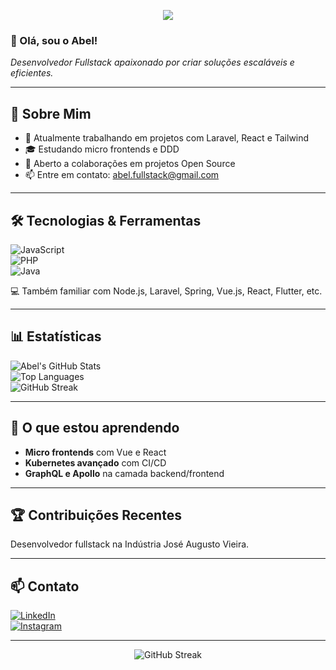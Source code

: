 <p align="center">
  <img src="https://capsule-render.vercel.app/api?text=Oi! Eu sou Abel🙋🏻‍♂️&animation=fadeIn&type=waving&color=black&height=100"/>
</p>

### 👋 Olá, sou o Abel!
*Desenvolvedor Fullstack apaixonado por criar soluções escaláveis e eficientes.*  

---

## 🚀 Sobre Mim
- 💼 Atualmente trabalhando em projetos com Laravel, React e Tailwind  
- 🎓 Estudando micro frontends e DDD  
- 🧩 Aberto a colaborações em projetos Open Source  
- 📫 Entre em contato: abel.fullstack@gmail.com

---

## 🛠️ Tecnologias & Ferramentas  
![JavaScript](https://img.shields.io/badge/-JavaScript-F7DF1E?style=flat-square&logo=javascript&logoColor=black)  
![PHP](https://img.shields.io/badge/-PHP-777BB4?style=flat-square&logo=php&logoColor=white)  
![Java](https://img.shields.io/badge/-Java-007396?style=flat-square&logo=java&logoColor=white)  

💻 Também familiar com Node.js, Laravel, Spring, Vue.js, React, Flutter, etc.

---

## 📊 Estatísticas  
![Abel's GitHub Stats](https://github-readme-stats.vercel.app/api?username=abelneto7&show_icons=true&theme=merko)  
![Top Languages](https://github-readme-stats.vercel.app/api/top-langs/?username=abelneto7&layout=compact&theme=merko)  
![GitHub Streak](https://streak-stats.demolab.com/?user=abelneto7&theme=merko)

---

## 🌱 O que estou aprendendo  
- **Micro frontends** com Vue e React  
- **Kubernetes avançado** com CI/CD  
- **GraphQL e Apollo** na camada backend/frontend  

---

## 🏆 Contribuições Recentes  
Desenvolvedor fullstack na Indústria José Augusto Vieira.

---

## 📫 Contato  
[![LinkedIn](https://img.shields.io/badge/LinkedIn-Abel-blue?style=for-the-badge&logo=linkedin&logoColor=white)](https://www.linkedin.com/in/abelneto09/)  
[![Instagram](https://img.shields.io/badge/Instagram-AbelDev-orange?style=for-the-badge&logo=instagram&logoColor=white)](https://www.instagram.com/abelneto07/)

---

<div align="center">
  <img src="https://github.com/DenverCoder1/github-readme-streak-stats/blob/output/AbelNetoStreak.svg" alt="GitHub Streak" />
</div>
